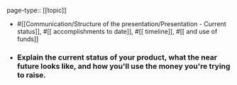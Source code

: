 page-type:: [[topic]]

- #[[Communication/Structure of the presentation/Presentation - Current status]], #[[ accomplishments to date]], #[[ timeline]], #[[ and use of funds]]

- ### Explain the current status of your product, what the near future looks like, and how you'll use the money you're trying to raise.



